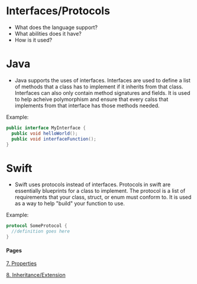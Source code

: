 # Interfaces/Protocols
- What does the language support?
- What abilities does it have?
- How is it used?

# Java
- Java supports the uses of interfaces. Interfaces are used to define a list of methods that a class has to implement if it inherits from that class. Interfaces can also only contain method signatures and fields. It is used to help acheive polymorphism and ensure that every calss that implements from that interface has those methods needed.

Example:

```java
public interface MyInterface {
  public void helloWorld();
  public void interfaceFunction();
}
```

# Swift
- Swift uses protocols instead of interfaces. Protocols in swift are essentially blueprints for a class to implement. The protocol is a list of requirements that your class, struct, or enum must conform to. It is used as a way to help "build" your function to use.

Example:

```swift
protocol SomeProtocol {
  //definition goes here
}
```

#### Pages

[7. Properties](Properties.md)

[8. Inheritance/Extension](Inheritance.md)
